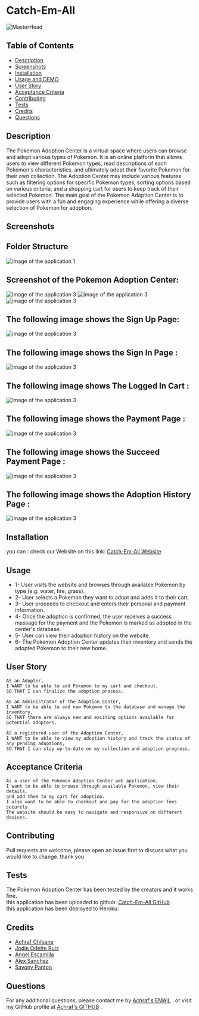 # Catch-Em-All
![MasterHead](https://media.tenor.com/GPY_xF7gVOoAAAAC/gotta-catch-em-all.gif)

## Table of Contents

- [Description](#description)
- [Screenshots](#screenshots)
- [Installation](#installation)
- [Usage and DEMO](#usage-and-demogit)
- [User Story](#user-story)
- [Acceptance Criteria](#acceptance-criteria)
- [Contributing](#contributing)
- [Tests](#tests)
- [Credits](#credits)
- [Questions](#questions)

## Description

The Pokemon Adoption Center is a virtual space where users can browse and adopt various types of Pokemon. 
It is an online platform that allows users to view different Pokemon types, read descriptions of each Pokemon's characteristics, 
and ultimately adopt their favorite Pokemon for their own collection. 
The Adoption Center may include various features such as filtering options for specific Pokemon types, sorting options based on various criteria,
and a shopping cart for users to keep track of their selected Pokemon. The main goal of the Pokemon Adoption Center is to provide users with a fun and engaging experience while offering a diverse selection of Pokemon for adoption.

## Screenshots
## Folder Structure <br>

![image of the application 1](./client/public/images/screenshots/structure.png)

## Screenshot of the Pokemon Adoption Center:

![image of the application 3](./client/public/images/screenshots/Screenshot1.png)
![image of the application 3](./client/public/images/screenshots/Screenshot2.png)
![image of the application 3](./client/public/images/screenshots/Screenshot3.png)

## The following image shows  the Sign Up Page:
![image of the application 3](./client/public/images/screenshots/signup.png)

## The following image shows the Sign In Page : 
![image of the application 3](./client/public/images/screenshots/signin.png)

## The following image shows The Logged In Cart :  
![image of the application 3](./client/public/images/screenshots/loggedinCart.png)

## The following image shows the Payment Page : 
![image of the application 3](./client/public/images/screenshots/payment.png)

## The following image shows the Succeed Payment Page : 
![image of the application 3](./client/public/images/screenshots/successpayment.png)

## The following image shows the Adoption History Page : 
![image of the application 3](./client/public/images/screenshots/adoptionHistory.png)

## Installation
you can : 
check our Website on this link:   [Catch-Em-All Website](https://github.com/Ash0422)

## Usage

- 1- User visits the website and browses through available Pokemon by type (e.g. water, fire, grass).
- 2- User selects a Pokemon they want to adopt and adds it to their cart.
- 3- User proceeds to checkout and enters their personal and payment information.
- 4- Once the adoption is confirmed, the user receives a success massage for the payment and the Pokemon is marked as adopted in the center's database.
- 5- User can view their adoption history on the website.
- 6- The Pokemon Adoption Center updates their inventory and sends the adopted Pokemon to their new home.


## User Story
```
AS an Adopter,
I WANT to be able to add Pokemon to my cart and checkout,
SO THAT I can finalize the adoption process.

AS an Administrator of the Adoption Center,
I WANT to be able to add new Pokemon to the database and manage the inventory,
SO THAT there are always new and exciting options available for potential adopters.

AS a registered user of the Adoption Center,
I WANT to be able to view my adoption history and track the status of any pending adoptions,
SO THAT I can stay up-to-date on my collection and adoption progress.
```
## Acceptance Criteria
```
As a user of the Pokemon Adoption Center web application, 
I want to be able to browse through available Pokemon, view their details, 
and add them to my cart for adoption. 
I also want to be able to checkout and pay for the adoption fees securely. 
The website should be easy to navigate and responsive on different devices.
```
## Contributing

Pull requests are welcome, please open an issue first to discuss what you would like to change. thank you

## Tests
The Pokemon Adoption Center has been tested by the creators and it works fine.<br>
this application has been uploaded to github:  [Catch-Em-All GitHub](https://github.com/Angel24e/Catch-em-all)<br>
this application has been deployed to Heroku: 

## Credits
- [Achraf Chibane](https://github.com/Ash0422)
- [Jodie Odette Ruiz](https://github.com/Honey8131)
- [Angel Escamilla](https://github.com/Angel24e)
- [Alex Sanchez](https://github.com/TacoCodes)
- [Savony Panton](https://github.com/Savonyp)

## Questions
For any additional questions, please contact me by [Achraf's EMAIL](chibane.tkd04@gmail.com) . or visit my GitHub profile at [Achraf's GITHUB](https://github.com/Ash0422) .